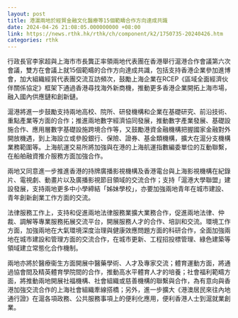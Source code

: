 ```yaml
---
layout: post
title: 港滬兩地於經貿金融文化醫療等15個範疇合作方向達成共識
date: 2024-04-26 21:08:05.000000000 +08:00
link: https://news.rthk.hk/rthk/ch/component/k2/1750735-20240426.htm
categories: rthk
---
```


行政長官李家超與上海市市長龔正率領兩地代表團在香港舉行滬港合作會議第六次會議，雙方在會議上就15個範疇的合作方向達成共識，包括支持香港企業參加進博會，加大組織經貿代表團交流互訪頻次，鼓勵上海企業在RCEP《區域全面經濟伙伴關係協定》框架下通過香港尋找海外新商機，推動更多香港企業開拓上海市場，融入國內供應鏈和創新鏈。
 
滬港將進一步鼓勵支持兩地高校、院所、研發機構和企業在基礎研究、前沿技術、重點產業等方面的合作；推進兩地數字經濟協同發展，推動數字產業發展、基礎設施合作、應用層數字基礎設施跨境合作等，又鼓勵港資金融機構把握國家金融對外開放機遇，到上海設立或參股銀行、保險、證券、基金類機構，擴大在滬分支機構業務範圍等。上海航運交易所將加強與在港的上海航運指數編委單位的互動聯繫，在船舶融資推介服務方面加強合作。
 
兩地又同意進一步推進香港的持牌廣播影視機構及香港電台與上海影視機構在紀錄片、電視劇、動畫片以及廣播影視節目領域的交流合作；支持「滬港大學聯盟」建設發展，支持兩地更多中小學締結「姊妹學校」，亦要加強兩地青年在城市建設、青年創新創業工作方面的交流。

法律服務工作上，支持和促進兩地法律服務業擴大業務合作，促進兩地法律、仲裁、調解等專業服務拓展交流平台，開展服務人才的合作、培訓和交流。環境工作方面，加強兩地在大氣環境深度治理與健康效應問題方面的科研合作，全面加強兩地在城市建設和管理方面的交流合作，在城市更新、工程招投標管理、綠色建築等領域建立常態化合作機制。

兩地亦將於醫療衞生方面開展中醫藥學術、人才及專家交流；體育運動方面，將通過協會間及精英體育學院間的合作，推動高水平體育人才的培養；社會福利範疇方面，將推動兩地開展社福機構、社會組織或慈善機構的聯繫與合作，為有意向與香港加強交流合作的上海社會組織牽線搭橋；另外，進一步擴大《港澳居民來往內地通行證》在滬各項政務、公共服務事項上的便利化應用，便利香港人士到滬就業創業。
